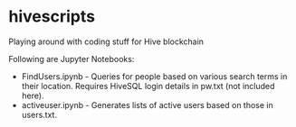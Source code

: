 # hivescripts
Playing around with coding stuff for Hive blockchain

Following are Jupyter Notebooks:
* FindUsers.ipynb - Queries for people based on various search terms in their location. Requires HiveSQL login details in pw.txt (not included here).
* activeuser.ipynb - Generates lists of active users based on those in users.txt.
